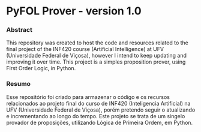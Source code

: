 # PyFOL Prover - version 1.0

### Abstract
This repository was created to host the code and resources related to the final project of the INF420 course (Artificial Intelligence) at UFV (Universidade Federal de Viçosa), however I intend to keep updating and improving it over time. This project is a simples proposition prover, using First Order Logic, in Python.

### Resumo
Esse repositório foi criado para armazenar o código e os recursos relacionados ao projeto final do curso de INF420 (Inteligencia Artificial) na UFV (Universidade Federal de Viçosa), porém pretendo seguir o atualizando e incrementando ao longo do tempo. Este projeto se trata de um singelo provador de proposições, utilizando Lógica de Primeira Ordem, em Python.
